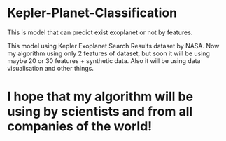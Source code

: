# Kepler-Planet-Classification
This is model that can predict exist exoplanet or not by features.

This model using Kepler Exoplanet Search Results dataset by NASA.
Now my algorithm using only 2 features of dataset, but soon it will be using maybe 20 or 30 features + synthetic data.
Also it will be using data visualisation and other things.

# I hope that my algorithm will be using by scientists and from all companies of the world!
